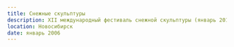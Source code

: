 ```yaml
---
title: Снежные скульптуры
description: XII международный фестиваль снежной скульптуры (январь 2012 г.). Конкурсные работы
location: Новосибирск
date: январь 2006
---
```

